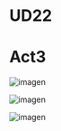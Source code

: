 # UD22


<h1> Act3 </h1>

![imagen](https://user-images.githubusercontent.com/9555509/167577280-9d94fa06-b5c9-4b8f-be19-70d6a8010193.png)

![imagen](https://user-images.githubusercontent.com/9555509/168113917-483f22db-05df-451c-9ca6-fbdbbc8de149.png)

![imagen](https://user-images.githubusercontent.com/9555509/168115830-a7fc9244-2f9a-4775-9bd6-d801b0eb00d6.png)
